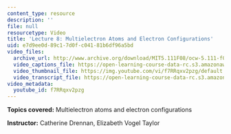 ```yaml
---
content_type: resource
description: ''
file: null
resourcetype: Video
title: 'Lecture 8: Multielectron Atoms and Electron Configurations'
uid: e7d9ee0d-89c1-7d0f-c041-81b6df96a5bd
video_files:
  archive_url: http://www.archive.org/download/MIT5.111F08/ocw-5.111-f08-lec08_300k.mp4
  video_captions_file: https://open-learning-course-data-rc.s3.amazonaws.com/5-111-principles-of-chemical-science-fall-2008/1e17a742ee575bcd981a93b364101b9a_f7RRqxv2pzg.vtt
  video_thumbnail_file: https://img.youtube.com/vi/f7RRqxv2pzg/default.jpg
  video_transcript_file: https://open-learning-course-data-rc.s3.amazonaws.com/5-111-principles-of-chemical-science-fall-2008/6faeaf7beab0d59af33e531866529e6f_f7RRqxv2pzg.pdf
video_metadata:
  youtube_id: f7RRqxv2pzg
---
```


**Topics covered:** Multielectron atoms and electron configurations

**Instructor:** Catherine Drennan, Elizabeth Vogel Taylor